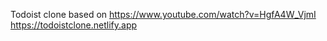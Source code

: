Todoist clone based on https://www.youtube.com/watch?v=HgfA4W_VjmI
https://todoistclone.netlify.app
